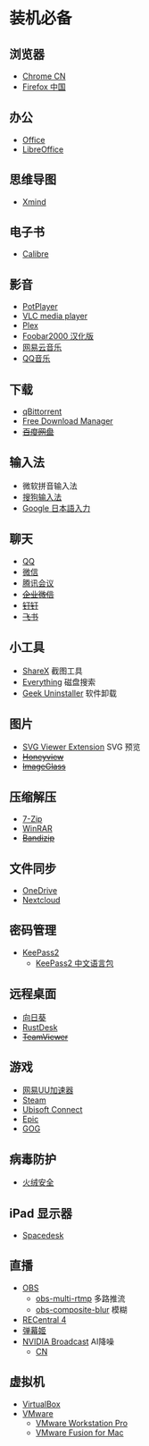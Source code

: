 # 装机必备

## 浏览器

- [Chrome CN](https://www.google.cn/chrome/)
- [Firefox 中国](http://www.firefox.com.cn/)

## 办公

- [Office](https://learn.microsoft.com/zh-cn/office/volume-license-activation/activate-office-by-using-kms)
- [LibreOffice](https://zh-cn.libreoffice.org/)

## 思维导图

- [Xmind](https://xmind.cn/)

## 电子书

- [Calibre](https://calibre-ebook.com/zh_CN/download)

## 影音

- [PotPlayer](https://potplayer.daum.net/)
- [VLC media player](https://www.videolan.org/)
- [Plex](https://www.plex.tv/media-server-downloads/)
- [Foobar2000 汉化版](https://www.cnblogs.com/asionwu)
- [网易云音乐](http://music.163.com/)
- [QQ音乐](https://y.qq.com/)

## 下载

- [qBittorrent](https://www.qbittorrent.org/download)
- [Free Download Manager](https://www.freedownloadmanager.org/zh/download.htm)
- ~~[百度网盘](https://pan.baidu.com/download)~~

## 输入法

- 微软拼音输入法
- [搜狗输入法](https://shurufa.sogou.com/windows)
- [Google 日本語入力](https://www.google.co.jp/ime/)

## 聊天

- [QQ](https://im.qq.com/index/)
- [微信](https://weixin.qq.com/)
- [腾讯会议](https://meeting.tencent.com/)
- ~~[企业微信](https://work.weixin.qq.com/)~~
- ~~[钉钉](https://m.dingtalk.com/)~~
- ~~[飞书](https://www.feishu.cn/)~~

## 小工具

- [ShareX](https://getsharex.com/) 截图工具
- [Everything](https://www.voidtools.com/zh-cn/) 磁盘搜索
- [Geek Uninstaller](https://geekuninstaller.com/download) 软件卸载

## 图片

- [SVG Viewer Extension](https://github.com/tibold/svg-explorer-extension/releases) SVG 预览
- ~~[Honeyview](https://www.bandisoft.com/honeyview/)~~
- ~~[ImageGlass](https://imageglass.org/)~~

## 压缩解压

- [7-Zip](https://www.7-zip.org/)
- [WinRAR](https://www.win-rar.com/start.html?&L=7)
- ~~[Bandizip](https://www.bandisoft.com/bandizip/)~~

## 文件同步

- [OneDrive](https://www.microsoft.com/zh-cn/microsoft-365/onedrive/download)
- [Nextcloud](https://nextcloud.com/install/#install-clients)

## 密码管理

- [KeePass2](https://keepass.info/download.html)
  - [KeePass2 中文语言包](https://keepass.info/translations.html)

## 远程桌面

- [向日葵](https://sunlogin.oray.com/download)
- [RustDesk](https://rustdesk.com/zh/)
- ~~[TeamViewer](https://www.teamviewer.cn/cn/)~~

## 游戏

- [网易UU加速器](https://uu.163.com/)
- [Steam](https://store.steampowered.com/about/)
- [Ubisoft Connect](https://zh-cn.ubisoft.com/ubisoftconnect)
- [Epic](https://store.epicgames.com/zh-CN/)
- [GOG](https://www.gog.com/zh/)

## 病毒防护

- [火绒安全](https://www.huorong.cn/person)

## iPad 显示器

- [Spacedesk](https://www.spacedesk.net/#download)

## 直播

- [OBS](https://obsproject.com/)
  - [obs-multi-rtmp](https://github.com/sorayuki/obs-multi-rtmp) 多路推流
  - [obs-composite-blur](https://github.com/FiniteSingularity/obs-composite-blur) 模糊
- [RECentral 4](https://www.avermedia.com/tw/product-detail/RECentral_4#download)
- [弹幕姬](https://www.danmuji.org/)
- [NVIDIA Broadcast](https://www.nvidia.com/en-us/geforce/broadcasting/broadcast-app/) AI降噪
  - [CN](https://www.nvidia.cn/geforce/broadcasting/broadcast-app/)

## 虚拟机

- [VirtualBox](https://www.virtualbox.org/wiki/Downloads)
- [VMware](https://support.broadcom.com/group/ecx/downloads)
  - [VMware Workstation Pro](https://softwareupdate.vmware.com/cds/vmw-desktop/ws/)
  - [VMware Fusion for Mac](https://softwareupdate.vmware.com/cds/vmw-desktop/fusion/)
